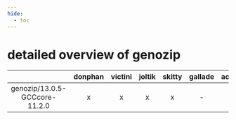 ```yaml
---
hide:
  - toc
---
```


detailed overview of genozip
============================

| |donphan|victini|joltik|skitty|gallade|accelgor|swalot|doduo|
| :---: | :---: | :---: | :---: | :---: | :---: | :---: | :---: | :---: |
|genozip/13.0.5-GCCcore-11.2.0|x|x|x|x|-|x|x|x|
